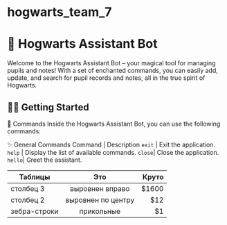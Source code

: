 # hogwarts_team_7

# 🎩 Hogwarts Assistant Bot

Welcome to the Hogwarts Assistant Bot – your magical tool for managing pupils and notes! With a set of enchanted commands, you can easily add, update, and search for pupil records and notes, all in the true spirit of Hogwarts.

## 🧙‍♂️ Getting Started

📜 Commands
Inside the Hogwarts Assistant Bot, you can use the following commands:

✨ General Commands
Command | Description
`exit` | Exit the application.
`help` | Display the list of available commands.
`close`| Close the application.
`hello`| Greet the assistant.

| Таблицы      |        Это         | Круто |
| ------------ | :----------------: | ----: |
| столбец 3    |  выровнен вправо   | $1600 |
| столбец 2    | выровнен по центру |   $12 |
| зебра-строки |     прикольные     |    $1 |
